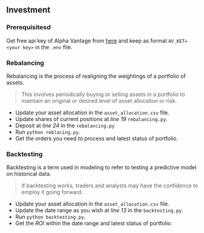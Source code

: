 ## Investment

### Prerequisitesd

Get free api key of Alpha Vantage from [here](https://www.alphavantage.co/support/#api-key) and keep as format `AV_KET=<your key>` in the `.env` file.

### Rebalancing
Rebalancing is the process of realigning the weightings of a portfolio of assets.
> This involves periodically buying or selling assets in a portfolio to maintain an original or desired level of asset allocation or risk.

- Update your asset allocation in the `asset_allocation.csv` file.
- Update shares of current positions at *line 19* `rebalancing.py`.
- Deposit at *line 24* in the `rebalancing.py`
- Run `python reblacing.py`. 
- Get the orders you need to process and latest status of portfolio.

### Backtesting
Backtesting is a term used in modeling to refer to testing a predictive model on historical data. 
> If backtesting works, traders and analysts may have the confidence to employ it going forward.

- Update your asset allocation in the `asset_allocation.csv` file.
- Update the date range as you wish at *line 13* in the `backtesting.py`.
- Run `python backtesting.py`. 
- Get the *ROI* within the date range and latest status of portfolio.

